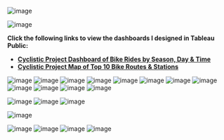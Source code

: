 ![image](https://user-images.githubusercontent.com/110440545/185351124-a89a0cde-1958-46dd-90aa-32007ee929a3.png)

![image](https://user-images.githubusercontent.com/110440545/185743800-bc432233-8c96-4b9c-ba3c-3e2d3f0479cc.png)

 **Click the following links to view the dashboards I designed in Tableau Public:**
* **[Cyclistic Project Dashboard of Bike Rides by Season, Day & Time](https://public.tableau.com/views/CyclisticProjectDashboardofBikeRidesbySeasonDayTime/DashboardRidesbyMonthDayTime?:language=en-US&:display_count=n&:origin=viz_share_link)**
* **[Cyclistic Project Map of Top 10 Bike Routes & Stations](https://public.tableau.com/views/CyclisticProjectMapofTop10BikeRoutesStations/DashboardMap?:language=en-US&:display_count=n&:origin=viz_share_link)**

![image](https://user-images.githubusercontent.com/110440545/185743670-7afd9b5f-644e-443f-8681-581eb5312b9c.png)
![image](https://user-images.githubusercontent.com/110440545/185744102-7414c285-fe04-489f-848e-24d38c781f4f.png)
![image](https://user-images.githubusercontent.com/110440545/185745239-f1fb739f-4202-4694-bfdc-1cc221624899.png)
![image](https://user-images.githubusercontent.com/110440545/185745379-53434532-36f3-4387-a1d4-42ee05fefa8d.png)
![image](https://user-images.githubusercontent.com/110440545/185745832-faec0e4d-2282-4c5e-ae5e-cb93da8f7445.png)
![image](https://user-images.githubusercontent.com/110440545/185745882-5413d16b-7a1c-4281-bb02-d24e2cd5a800.png)
![image](https://user-images.githubusercontent.com/110440545/185745919-5aa017cf-b90f-4d69-8628-e62d6e32b987.png)
![image](https://user-images.githubusercontent.com/110440545/185745944-4a77cc02-ab6e-410f-ab92-9ba18341fd13.png)
![image](https://user-images.githubusercontent.com/110440545/185746047-3cc11cae-643d-45d5-8b0d-81cf3eb8b80d.png)
![image](https://user-images.githubusercontent.com/110440545/185746069-e1946663-72c0-41b0-8bbb-60f3bdc967a2.png)
![image](https://user-images.githubusercontent.com/110440545/185746151-69fd9eb1-6d02-4e6f-adfe-0596eb0ef1bc.png)
![image](https://user-images.githubusercontent.com/110440545/185746187-0bc6ae3b-8043-431d-939d-7ed6ec866565.png)

![image](https://user-images.githubusercontent.com/110440545/185746234-569c2165-41e5-433b-b8e1-11fa96d5ac7a.png)
![image](https://user-images.githubusercontent.com/110440545/185746297-5ee1e637-eaec-4f23-8564-c630785cb4ad.png)
![image](https://user-images.githubusercontent.com/110440545/185746332-ca8071ba-add9-4aa7-a3f1-b3cddccd3e01.png)

![image](https://user-images.githubusercontent.com/110440545/185746390-3a1a21f2-0211-44d1-befa-ba17d703a125.png)

![image](https://user-images.githubusercontent.com/110440545/185751471-c3f65512-78ec-471a-81e2-028d25b1d91b.png)
![image](https://user-images.githubusercontent.com/110440545/185751756-be987f46-af6a-40c1-af15-f0afde683f2b.png)
![image](https://user-images.githubusercontent.com/110440545/185751839-77b0fe87-b61c-4285-9787-cf83ed5a6afb.png)
![image](https://user-images.githubusercontent.com/110440545/185751882-f666ca4d-f7a6-4ad6-ba89-37bf8fcd3672.png)














